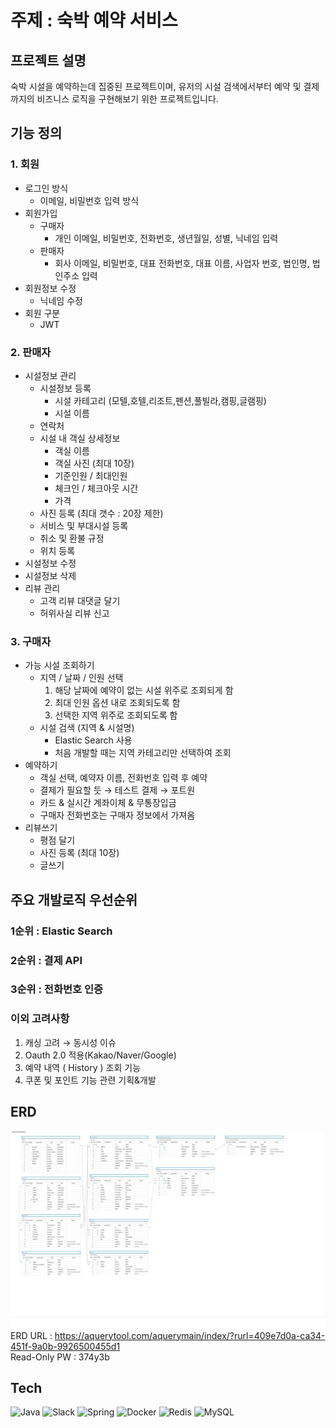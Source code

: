 # 주제 : 숙박 예약 서비스
## 프로젝트 설명
숙박 시설을 예약하는데 집중된 프로젝트이며, 유저의 시설 검색에서부터 예약 및 결제까지의 비즈니스 로직을 구현해보기 위한 프로젝트입니다.
## 기능 정의
### 1. 회원
- 로그인 방식
  - 이메일, 비밀번호 입력 방식
- 회원가입
  - 구매자 
    - 개인 이메일, 비밀번호, 전화번호, 생년월일, 성별, 닉네임 입력
  - 판매자
    - 회사 이메일, 비밀번호, 대표 전화번호, 대표 이름, 사업자 번호, 법인명, 법인주소 입력
- 회원정보 수정
  - 닉네임 수정
- 회원 구분
  - JWT
### 2. 판매자
- 시설정보 관리
  - 시설정보 등록
    - 시설 카테고리 (모텔,호텔,리조트,펜션,풀빌라,캠핑,글램핑)
    - 시설 이름
  - 연락처
  - 시설 내 객실 상세정보
    - 객실 이름
    - 객실 사진 (최대 10장)
    - 기준인원 / 최대인원
    - 체크인 / 체크아웃 시간
    - 가격
  - 사진 등록 (최대 갯수 : 20장 제한)
  - 서비스 및 부대시설 등록
  - 취소 및 환불 규정
  - 위치 등록
- 시설정보 수정
- 시설정보 삭제
- 리뷰 관리
  - 고객 리뷰 대댓글 달기
  - 허위사실 리뷰 신고
### 3. 구매자
- 가능 시설 조회하기
  - 지역 / 날짜 / 인원 선택
    1. 해당 날짜에 예약이 없는 시설 위주로 조회되게 함
    2. 최대 인원 옵션 내로 조회되도록 함
    3. 선택한 지역 위주로 조회되도록 함
  - 시설 검색 (지역 & 시설명)
    - Elastic Search 사용
    - 처음 개발할 때는 지역 카테고리만 선택하여 조회
- 예약하기
  - 객실 선택, 예약자 이름, 전화번호 입력 후 예약
  - 결제가 필요할 듯 → 테스트 결제 → 포트원
  - 카드 & 실시간 계좌이체 & 무통장입금
  - 구매자 전화번호는 구매자 정보에서 가져옴
- 리뷰쓰기
  - 평점 달기
  - 사진 등록 (최대 10장)
  - 글쓰기
## 주요 개발로직 우선순위
### 1순위 : Elastic Search
### 2순위 : 결제 API
### 3순위 : 전화번호 인증
### 이외 고려사항
1. 캐싱 고려 → 동시성 이슈
2. Oauth 2.0 적용(Kakao/Naver/Google)
3. 예약 내역 ( History ) 조회 기능
4. 쿠폰 및 포인트 기능 관련 기획&개발
## ERD
![ReservationERD](./image/ReservationERD_latest3.jpg)
ERD URL : https://aquerytool.com/aquerymain/index/?rurl=409e7d0a-ca34-451f-9a0b-9926500455d1
</br>
Read-Only PW : 374y3b
## Tech
![Java](https://img.shields.io/badge/java-%23ED8B00.svg?style=for-the-badge&logo=openjdk&logoColor=white)
![Slack](https://img.shields.io/badge/Slack-4A154B?style=for-the-badge&logo=slack&logoColor=white)
![Spring](https://img.shields.io/badge/Spring-6DB33F?style=for-the-badge&logo=spring&logoColor=white)
![Docker](https://img.shields.io/badge/Docker-2CA5E0?style=for-the-badge&logo=docker&logoColor=white)
![Redis](https://img.shields.io/badge/redis-%23DD0031.svg?&style=for-the-badge&logo=redis&logoColor=white)
![MySQL](https://img.shields.io/badge/MySQL-005C84?style=for-the-badge&logo=mysql&logoColor=white)

